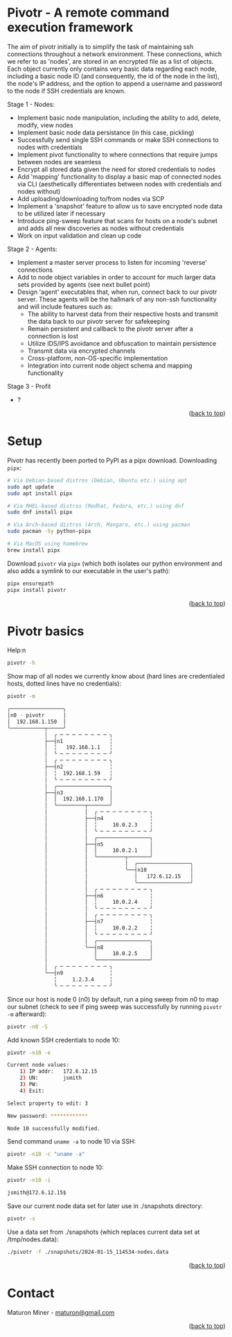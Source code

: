 # Pivotr - A remote command execution framework

The aim of pivotr initially is to simplify the task of maintaining ssh connections throughout a network environment. These connections, which we refer to as 'nodes', are stored in an encrypted file as a list of objects. Each object currently only contains very basic data regarding each node, including a basic node ID (and consequently, the id of the node in the list), the node's IP address, and the option to append a username and password to the node if SSH credentials are known.

Stage 1 - Nodes:
- Implement basic node manipulation, including the ability to add, delete, modify, view nodes
- Implement basic node data persistance (in this case, pickling)
- Successfully send single SSH commands or make SSH connections to nodes with credentials
- Implement pivot functionality to where connections that require jumps between nodes are seamless
- Encrypt all stored data given the need for stored credentials to nodes
- Add 'mapping' functionality to display a basic map of connected nodes via CLI (aesthetically differentiates between nodes with credentials and nodes without)
- Add uploading/downloading to/from nodes via SCP
- Implement a 'snapshot' feature to allow us to save encrypted node data to be utilized later if necessary
- Introduce ping-sweep feature that scans for hosts on a node's subnet and adds all new discoveries as nodes without credentials
- Work on input validation and clean up code

Stage 2 - Agents:
- Implement a master server process to listen for incoming 'reverse' connections
- Add to node object variables in order to account for much larger data sets provided by agents (see next bullet point)
- Design 'agent' executables that, when run, connect back to our pivotr server. These agents will be the hallmark of any non-ssh functionality and will include features such as:
	+ The ability to harvest data from their respective hosts and transmit the data back to our pivotr server for safekeeping
	+ Remain persistent and callback to the pivotr server after a connection is lost
	+ Utilize IDS/IPS avoidance and obfuscation to maintain persistence
	+ Transmit data via encrypted channels
	+ Cross-platform, non-OS-specific implementation
	+ Integration into current node object schema and mapping functionality

Stage 3 - Profit
- ?

<p align="right">(<a href="#top">back to top</a>)</p>

# Setup

Pivotr has recently been ported to PyPI as a pipx download. Downloading `pipx`:
```sh
# Via Debian-based distros (Debian, Ubuntu etc.) using apt
sudo apt update
sudo apt install pipx

# Via RHEL-based distros (Redhat, Fedora, etc.) using dnf
sudo dnf install pipx

# Via Arch-based distros (Arch, Mangaro, etc.) using pacman
sudo pacman -Sy python-pipx

# Via MacOS using homebrew
brew install pipx
```
Download `pivotr` via `pipx` (which both isolates our python environment and also adds a symlink to our executable in the user's path):
```sh
pipx ensurepath
pipx install pivotr
```

<p align="right">(<a href="#top">back to top</a>)</p>

# Pivotr basics

Help:n 
```sh
pivotr -h
```
Show map of all nodes we currently know about (hard lines are credentialed hosts, dotted lines have no credentials):
```sh
pivotr -m

╭─────────────────╮
│n0 - pivotr      │
│  192.168.1.150  │
╰───────────┬─────╯
            │  ╭ ─ ─ ─ ─ ─ ─ ─ ─ ╮
            ├──┤n1               ╎
            │  ╎   192.168.1.1   ╎
            │  ╰ ─ ─ ─ ─ ─ ─ ─ ─ ╯
            │  ╭ ─ ─ ─ ─ ─ ─ ─ ─ ╮
            ├──┤n2               ╎
            │  ╎  192.168.1.59   ╎
            │  ╰ ─ ─ ─ ─ ─ ─ ─ ─ ╯
            │  ╭─────────────────╮
            ├──┤n3               │
            │  │  192.168.1.170  │
            │  ╰─────────┬───────╯
            │            │  ╭ ─ ─ ─ ─ ─ ─ ─ ─ ╮
            │            ├──┤n4               ╎
            │            │  ╎     10.0.2.3    ╎
            │            │  ╰ ─ ─ ─ ─ ─ ─ ─ ─ ╯
            │            │  ╭─────────────────╮
            │            ├──┤n5               │
            │            │  │     10.0.2.1    │
            │            │  ╰─────────┬───────╯
            │            │            │  ╭─────────────────╮
            │            │            ╰──┤n10              │
            │            │               │   172.6.12.15   │
            │            │               ╰─────────────────╯
            │            │  ╭ ─ ─ ─ ─ ─ ─ ─ ─ ╮
            │            ├──┤n6               ╎
            │            │  ╎     10.0.2.4    ╎
            │            │  ╰ ─ ─ ─ ─ ─ ─ ─ ─ ╯
            │            │  ╭ ─ ─ ─ ─ ─ ─ ─ ─ ╮
            │            ├──┤n7               ╎
            │            │  ╎     10.0.2.2    ╎
            │            │  ╰ ─ ─ ─ ─ ─ ─ ─ ─ ╯
            │            │  ╭─────────────────╮
            │            ╰──┤n8               │
            │               │     10.0.2.5    │
            │               ╰─────────────────╯
            │  ╭ ─ ─ ─ ─ ─ ─ ─ ─ ╮
            ╰──┤n9               ╎
               ╎     1.2.3.4     ╎
               ╰ ─ ─ ─ ─ ─ ─ ─ ─ ╯


```
Since our host is node 0 (n0) by default, run a ping sweep from n0 to map our subnet (check to see if ping sweep was successfully by running `pivotr -m` afterward):
```sh
pivotr -n0 -S
```
Add known SSH credentials to node 10:
```sh
pivotr -n10 -e

Current node values:
    1) IP addr:   172.6.12.15
    2) UN:        jsmith
    3) PW:        
    4) Exit:

Select property to edit: 3

New password: ************

Node 10 successfully modified.
```
Send command `uname -a` to node 10 via SSH:
```sh
pivotr -n10 -c "uname -a"
```
Make SSH connection to node 10:
```sh
pivotr -n10 -i

jsmith@172.6.12.15$
```
Save our current node data set for later use in ./snapshots directory:
```sh
pivotr -s
```
Use a data set from ./snapshots (which replaces current data set at /tmp/nodes.data):
```sh
./pivotr -f ./snapshots/2024-01-15_114534-nodes.data
```

<p align="right">(<a href="#top">back to top</a>)</p>

# Contact

Maturon Miner - maturon@gmail.com

<p align="right">(<a href="#top">back to top</a>)</p>